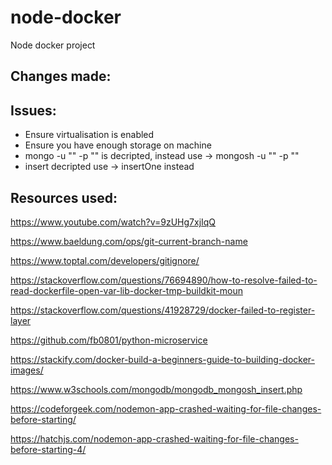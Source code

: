 # node-docker
Node docker project


## Changes made:


## Issues:

- Ensure virtualisation is enabled
- Ensure you have enough storage on machine
- mongo -u "" -p "" is decripted, instead use -> mongosh -u "" -p ""
- insert decripted use -> insertOne instead


## Resources used:


https://www.youtube.com/watch?v=9zUHg7xjIqQ

https://www.baeldung.com/ops/git-current-branch-name

https://www.toptal.com/developers/gitignore/

https://stackoverflow.com/questions/76694890/how-to-resolve-failed-to-read-dockerfile-open-var-lib-docker-tmp-buildkit-moun

https://stackoverflow.com/questions/41928729/docker-failed-to-register-layer

https://github.com/fb0801/python-microservice

https://stackify.com/docker-build-a-beginners-guide-to-building-docker-images/

https://www.w3schools.com/mongodb/mongodb_mongosh_insert.php

https://codeforgeek.com/nodemon-app-crashed-waiting-for-file-changes-before-starting/

https://hatchjs.com/nodemon-app-crashed-waiting-for-file-changes-before-starting-4/